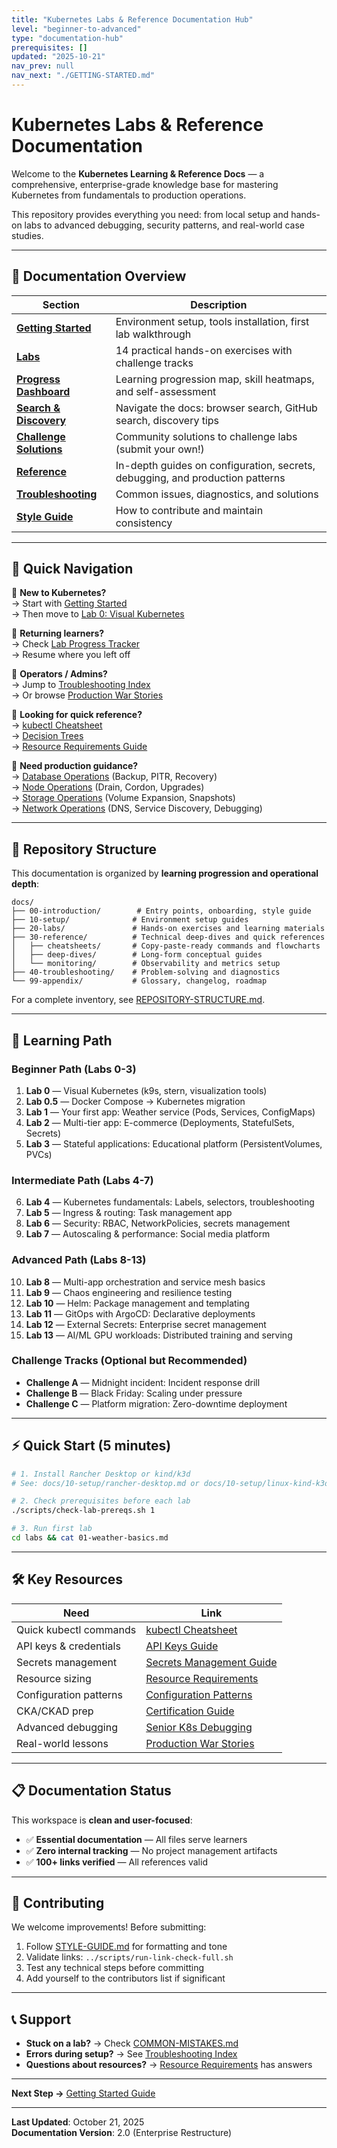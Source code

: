 ```yaml
---
title: "Kubernetes Labs & Reference Documentation Hub"
level: "beginner-to-advanced"
type: "documentation-hub"
prerequisites: []
updated: "2025-10-21"
nav_prev: null
nav_next: "./GETTING-STARTED.md"
---
```


# Kubernetes Labs & Reference Documentation

Welcome to the **Kubernetes Learning & Reference Docs** — a comprehensive, enterprise-grade knowledge base for mastering Kubernetes from fundamentals to production operations.

This repository provides everything you need: from local setup and hands-on labs to advanced debugging, security patterns, and real-world case studies.

---

## 📘 Documentation Overview

| Section | Description |
|----------|--------------|
| **[Getting Started](./GETTING-STARTED.md)** | Environment setup, tools installation, first lab walkthrough |
| **[Labs](../20-labs/KUBERNETES-LABS.md)** | 14 practical hands-on exercises with challenge tracks |
| **[Progress Dashboard](../PROGRESS-DASHBOARD.md)** | Learning progression map, skill heatmaps, and self-assessment |
| **[Search & Discovery](../SEARCH-DISCOVERY-GUIDE.md)** | Navigate the docs: browser search, GitHub search, discovery tips |
| **[Challenge Solutions](../20-labs/CHALLENGE-SOLUTIONS-SHOWCASE.md)** | Community solutions to challenge labs (submit your own!) |
| **[Reference](../30-reference/deep-dives/)** | In-depth guides on configuration, secrets, debugging, and production patterns |
| **[Troubleshooting](../40-troubleshooting/troubleshooting-index.md)** | Common issues, diagnostics, and solutions |
| **[Style Guide](./STYLE-GUIDE.md)** | How to contribute and maintain consistency |

---

## 🧭 Quick Navigation

👤 **New to Kubernetes?**  
→ Start with [Getting Started](./GETTING-STARTED.md)  
→ Then move to [Lab 0: Visual Kubernetes](../20-labs/KUBERNETES-LABS.md)

🔄 **Returning learners?**  
→ Check [Lab Progress Tracker](../20-labs/LAB-PROGRESS.md)  
→ Resume where you left off

🚀 **Operators / Admins?**  
→ Jump to [Troubleshooting Index](../40-troubleshooting/troubleshooting-index.md)  
→ Or browse [Production War Stories](../30-reference/deep-dives/production-war-stories.md)

📖 **Looking for quick reference?**  
→ [kubectl Cheatsheet](../30-reference/cheatsheets/kubectl-cheatsheet.md)  
→ [Decision Trees](../30-reference/cheatsheets/decision-trees.md)  
→ [Resource Requirements Guide](../30-reference/deep-dives/resource-requirements.md)

💼 **Need production guidance?**  
→ [Database Operations](../30-reference/deep-dives/database-operations.md) (Backup, PITR, Recovery)  
→ [Node Operations](../30-reference/deep-dives/node-operations.md) (Drain, Cordon, Upgrades)  
→ [Storage Operations](../30-reference/deep-dives/storage-operations.md) (Volume Expansion, Snapshots)  
→ [Network Operations](../30-reference/deep-dives/network-operations.md) (DNS, Service Discovery, Debugging)

---

## 🔄 Repository Structure

This documentation is organized by **learning progression and operational depth**:

```
docs/
├── 00-introduction/        # Entry points, onboarding, style guide
├── 10-setup/              # Environment setup guides
├── 20-labs/               # Hands-on exercises and learning materials
├── 30-reference/          # Technical deep-dives and quick references
│   ├── cheatsheets/       # Copy-paste-ready commands and flowcharts
│   ├── deep-dives/        # Long-form conceptual guides
│   └── monitoring/        # Observability and metrics setup
├── 40-troubleshooting/    # Problem-solving and diagnostics
└── 99-appendix/           # Glossary, changelog, roadmap
```

For a complete inventory, see [REPOSITORY-STRUCTURE.md](./REPOSITORY-STRUCTURE.md).

---

## 🎯 Learning Path

### Beginner Path (Labs 0-3)
1. **Lab 0** — Visual Kubernetes (k9s, stern, visualization tools)
2. **Lab 0.5** — Docker Compose → Kubernetes migration
3. **Lab 1** — Your first app: Weather service (Pods, Services, ConfigMaps)
4. **Lab 2** — Multi-tier app: E-commerce (Deployments, StatefulSets, Secrets)
5. **Lab 3** — Stateful applications: Educational platform (PersistentVolumes, PVCs)

### Intermediate Path (Labs 4-7)
6. **Lab 4** — Kubernetes fundamentals: Labels, selectors, troubleshooting
7. **Lab 5** — Ingress & routing: Task management app
8. **Lab 6** — Security: RBAC, NetworkPolicies, secrets management
9. **Lab 7** — Autoscaling & performance: Social media platform

### Advanced Path (Labs 8-13)
10. **Lab 8** — Multi-app orchestration and service mesh basics
11. **Lab 9** — Chaos engineering and resilience testing
12. **Lab 10** — Helm: Package management and templating
13. **Lab 11** — GitOps with ArgoCD: Declarative deployments
14. **Lab 12** — External Secrets: Enterprise secret management
15. **Lab 13** — AI/ML GPU workloads: Distributed training and serving

### Challenge Tracks (Optional but Recommended)
- **Challenge A** — Midnight incident: Incident response drill
- **Challenge B** — Black Friday: Scaling under pressure
- **Challenge C** — Platform migration: Zero-downtime deployment

---

## ⚡ Quick Start (5 minutes)

```bash
# 1. Install Rancher Desktop or kind/k3d
# See: docs/10-setup/rancher-desktop.md or docs/10-setup/linux-kind-k3d.md

# 2. Check prerequisites before each lab
./scripts/check-lab-prereqs.sh 1

# 3. Run first lab
cd labs && cat 01-weather-basics.md
```

---

## 🛠️ Key Resources

| Need | Link |
|------|------|
| Quick kubectl commands | [kubectl Cheatsheet](../30-reference/cheatsheets/kubectl-cheatsheet.md) |
| API keys & credentials | [API Keys Guide](../30-reference/cheatsheets/api-keys-guide.md) |
| Secrets management | [Secrets Management Guide](../30-reference/deep-dives/secrets-management.md) |
| Resource sizing | [Resource Requirements](../30-reference/deep-dives/resource-requirements.md) |
| Configuration patterns | [Configuration Patterns](../30-reference/deep-dives/configuration-patterns.md) |
| CKA/CKAD prep | [Certification Guide](../30-reference/deep-dives/certification-guide.md) |
| Advanced debugging | [Senior K8s Debugging](../30-reference/deep-dives/senior-k8s-debugging.md) |
| Real-world lessons | [Production War Stories](../30-reference/deep-dives/production-war-stories.md) |

---

## 📋 Documentation Status

This workspace is **clean and user-focused**:

- ✅ **Essential documentation** — All files serve learners
- ✅ **Zero internal tracking** — No project management artifacts
- ✅ **100+ links verified** — All references valid

---

## 🤝 Contributing

We welcome improvements! Before submitting:

1. Follow [STYLE-GUIDE.md](./STYLE-GUIDE.md) for formatting and tone
2. Validate links: `../scripts/run-link-check-full.sh`
3. Test any technical steps before committing
4. Add yourself to the contributors list if significant

---

## 📞 Support

- **Stuck on a lab?** → Check [COMMON-MISTAKES.md](../20-labs/COMMON-MISTAKES.md)
- **Errors during setup?** → See [Troubleshooting Index](../40-troubleshooting/troubleshooting-index.md)
- **Questions about resources?** → [Resource Requirements](../30-reference/deep-dives/resource-requirements.md) has answers

---

**Next Step →** [Getting Started Guide](./GETTING-STARTED.md)

---

**Last Updated**: October 21, 2025  
**Documentation Version**: 2.0 (Enterprise Restructure)
